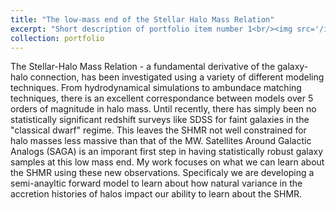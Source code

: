```yaml
---
title: "The low-mass end of the Stellar Halo Mass Relation"
excerpt: "Short description of portfolio item number 1<br/><img src='/images/vdb.webp'>"
collection: portfolio
---
```


The Stellar-Halo Mass Relation - a fundamental derivative of the galaxy-halo connection, has been investigated using a variety of different modeling techniques. 
From hydrodynamical simulations to ambundace matching techniques, there is an excellent correspondance between models over 5 orders of magnitude in halo mass. 
Until recently, there has simply been no statistically significant redshift surveys like SDSS for faint galaxies in the "classical dwarf" regime. 
This leaves the SHMR not well constrained for halo masses less massive than that of the MW. 
Satellites Around Galactic Analogs (SAGA) is an imporant first step in having statistically robust galaxy samples at this low mass end.
My work focuses on what we can learn about the SHMR using these new observations. 
Specificaly we are developing a semi-anayltic forward model to learn about how natural variance in the accretion histories of halos impact our ability to learn about the SHMR.
